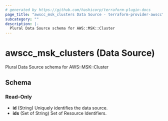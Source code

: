 ```yaml
---
# generated by https://github.com/hashicorp/terraform-plugin-docs
page_title: "awscc_msk_clusters Data Source - terraform-provider-awscc"
subcategory: ""
description: |-
  Plural Data Source schema for AWS::MSK::Cluster
---
```


# awscc_msk_clusters (Data Source)

Plural Data Source schema for AWS::MSK::Cluster



<!-- schema generated by tfplugindocs -->
## Schema

### Read-Only

- **id** (String) Uniquely identifies the data source.
- **ids** (Set of String) Set of Resource Identifiers.


